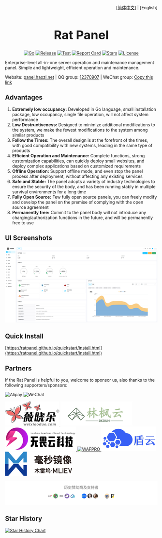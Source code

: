 <p align="right">
[<a href="README.md">简体中文</a>] | [English]
</p>

<h1 align="center" style="font-size: 40px">Rat Panel</h1>

<div align="center">

[![Go](https://img.shields.io/github/go-mod/go-version/tnb-labs/panel)](https://go.dev/)
[![Release](https://img.shields.io/github/release/tnb-labs/panel.svg)](https://github.com/tnb-labs/panel/releases)
[![Test](https://github.com/tnb-labs/panel/actions/workflows/test.yml/badge.svg)](https://github.com/tnb-labs/panel/actions)
[![Report Card](https://goreportcard.com/badge/github.com/tnb-labs/panel)](https://goreportcard.com/report/github.com/tnb-labs/panel)
[![Stars](https://img.shields.io/github/stars/tnb-labs/panel?style=flat)](https://github.com/tnb-labs/panel)
[![License](https://img.shields.io/github/license/tnb-labs/panel)](https://www.gnu.org/licenses/agpl-3.0.html)

</div>

Enterprise-level all-in-one server operation and maintenance management panel. Simple and lightweight, efficient operation and maintenance.

Website: [panel.haozi.net](https://panel.haozi.net) | QQ group: [12370907](https://jq.qq.com/?_wv=1027&k=I1oJKSTH) | WeChat group: [Copy this link](https://work.weixin.qq.com/gm/d8ebf618553398d454e3378695c858b6)

## Advantages

1. **Extremely low occupancy:** Developed in Go language, small installation package, low occupancy, single file operation, will not affect system performance
2. **Low Destructiveness:** Designed to minimize additional modifications to the system, we make the fewest modifications to the system among similar products
3. **Follow the Times:** The overall design is at the forefront of the times, with good compatibility with new systems, leading in the same type of products
4. **Efficient Operation and Maintenance:** Complete functions, strong customization capabilities, can quickly deploy small websites, and deploy complex applications based on customized requirements
5. **Offline Operation:** Support offline mode, and even stop the panel process after deployment, without affecting any existing services
6. **Safe and Stable:** The panel adopts a variety of industry technologies to ensure the security of the body, and has been running stably in multiple survival environments for a long time
7. **Fully Open Source:** Few fully open source panels, you can freely modify and develop the panel on the premise of complying with the open source agreement
8. **Permanently free:** Commit to the panel body will not introduce any charging/authorization functions in the future, and will be permanently free to use

## UI Screenshots

![UI Screenshots](.github/assets/ui.png)

## Quick Install

[https://ratpanel.github.io/quickstart/install.html](https://ratpanel.github.io/quickstart/install.html)

## Partners

If the Rat Panel is helpful to you, welcome to sponsor us, also thanks to the following supporters/sponsors:

![Alipay](https://github.com/user-attachments/assets/d000b147-6da1-467a-9d80-9a3e8078602a) ![WeChat](https://github.com/user-attachments/assets/a53ff212-7076-487e-88bd-c93f6e98df1d)

<a href="https://www.weixiaoduo.com/">
  <img height="80" src=".github/assets/wxd.png" alt="微晓朵">
</a>
<a href="https://www.dkdun.cn/aff/MQZZNVHQ">
  <img height="80" src=".github/assets/dk.png" alt="林枫云">
</a>
<a href="https://su.sctes.com/register?code=8st689ujpmm2p">
  <img height="80" src=".github/assets/sctes.png" alt="无畏云加速">
</a>
<a href="https://su.sctes.com/register?code=8st689ujpmm2p">
  <img height="80" src=".github/assets/wafpro.png" alt="WAFPRO">
</a>
<a href="https://scdn.ddunyun.com/">
  <img height="80" src=".github/assets/ddunyun.png" alt="盾云SCDN">
</a>
<a href="https://1ms.run">
  <img height="80" src=".github/assets/1ms.svg" alt="毫秒镜像提供经过审核的 Docker 镜像加速服务">
</a>

<p align="center">
  <a target="_blank" href="https://afdian.com/a/tnblabs">
    <img alt="sponsors" src="https://github.com/tnb-labs/sponsor/blob/main/sponsors.svg?raw=true"/>
  </a>
</p>

## Star History

<a href="https://star-history.com/#tnb-labs/panel&Date">
 <picture>
   <source media="(prefers-color-scheme: dark)" srcset="https://api.star-history.com/svg?repos=tnb-labs/panel&type=Date&theme=dark" />
   <source media="(prefers-color-scheme: light)" srcset="https://api.star-history.com/svg?repos=tnb-labs/panel&type=Date" />
   <img alt="Star History Chart" src="https://api.star-history.com/svg?repos=tnb-labs/panel&type=Date" />
 </picture>
</a>
